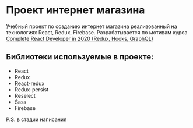 # Проект интернет магазина

Учебный проект по созданию интернет магазина реализованный на технологиях React, Redux, Firebase.
Разрабатывается по мотивам курса [Complete React Developer in 2020 (Redux, Hooks, GraphQL)][1]

## Библиотеки используемые в проекте:

- React
- Redux
- React-redux
- Redux-persist
- Reselect
- Sass
- Firebase

[1]: https://www.udemy.com/course/complete-react-developer-zero-to-mastery/ 'Курс на Udemy'

P.S. в стадии написания
